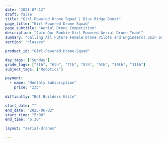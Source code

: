 ```yaml
---
date: "2021-07-12"
draft: false
title: "Girl-Powered Drone Squad | Blue Ridge Boost"
page_title: "Girl-Powered Drone Squad"
page_subtitle: "Aerial Drone Competition"
description: "Join Our Rookie Girl Powered Aerial Drone Team!"
summary: "Calling All Future Female Drone Pilots and Engineers! Join our Girl-Powered Aerial Drone Competition Team! We're forming an all-girl team for the REC Foundation Aerial Drone Competition"
section: "classes"

product_id: "Girl-Powered-Drone-Squad"

day_tags: ["Sunday"]
grade_tags: ["5th", "6th", "7th", "8th", "9th", "10th", "11th"]
subject_tags: ["Robotics"]

payment:
  - name: "Monthly Subscription"
    price: "235"
  
difficulty: "Bot Builders Elite"

start_date: ""
end_date: "2025-06-02"
start_time: "5:00"
end_time: "6:30"

layout: "aerial-drones"

---
```

